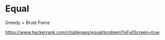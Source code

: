 # Equal

Greedy + Brute Force

https://www.hackerrank.com/challenges/equal/problem?isFullScreen=true
